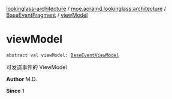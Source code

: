 [lookinglass-architecture](../../index.md) / [moe.aoramd.lookinglass.architecture](../index.md) / [BaseEventFragment](index.md) / [viewModel](./view-model.md)

# viewModel

`abstract val viewModel: `[`BaseEventViewModel`](../-base-event-view-model/index.md)

可发送事件的 ViewModel

**Author**
M.D.

**Since**
1

